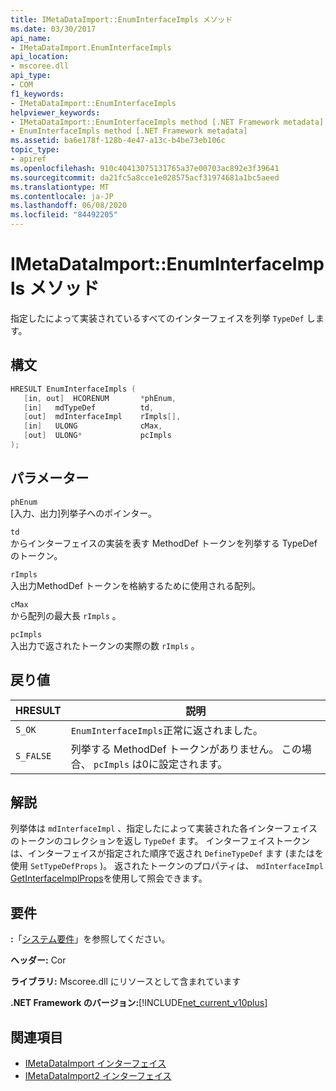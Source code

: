 ```yaml
---
title: IMetaDataImport::EnumInterfaceImpls メソッド
ms.date: 03/30/2017
api_name:
- IMetaDataImport.EnumInterfaceImpls
api_location:
- mscoree.dll
api_type:
- COM
f1_keywords:
- IMetaDataImport::EnumInterfaceImpls
helpviewer_keywords:
- IMetaDataImport::EnumInterfaceImpls method [.NET Framework metadata]
- EnumInterfaceImpls method [.NET Framework metadata]
ms.assetid: ba6e178f-128b-4e47-a13c-b4be73eb106c
topic_type:
- apiref
ms.openlocfilehash: 910c40413075131765a37e00703ac892e3f39641
ms.sourcegitcommit: da21fc5a8cce1e028575acf31974681a1bc5aeed
ms.translationtype: MT
ms.contentlocale: ja-JP
ms.lasthandoff: 06/08/2020
ms.locfileid: "84492205"
---
```

# <a name="imetadataimportenuminterfaceimpls-method"></a>IMetaDataImport::EnumInterfaceImpls メソッド
指定したによって実装されているすべてのインターフェイスを列挙 `TypeDef` します。
  
## <a name="syntax"></a>構文  
  
```cpp  
HRESULT EnumInterfaceImpls (  
   [in, out]  HCORENUM       *phEnum,
   [in]   mdTypeDef          td,  
   [out]  mdInterfaceImpl    rImpls[],
   [in]   ULONG              cMax,  
   [out]  ULONG*             pcImpls  
);  
```  
  
## <a name="parameters"></a>パラメーター  
 `phEnum`  
 [入力、出力]列挙子へのポインター。  
  
 `td`  
 からインターフェイスの実装を表す MethodDef トークンを列挙する TypeDef のトークン。  
  
 `rImpls`  
 入出力MethodDef トークンを格納するために使用される配列。  
  
 `cMax`  
 から配列の最大長 `rImpls` 。  
  
 `pcImpls`  
 入出力で返されたトークンの実際の数 `rImpls` 。  
  
## <a name="return-value"></a>戻り値  
  
|HRESULT|説明|  
|-------------|-----------------|  
|`S_OK`|`EnumInterfaceImpls`正常に返されました。|  
|`S_FALSE`|列挙する MethodDef トークンがありません。 この場合、 `pcImpls` は0に設定されます。|  

## <a name="remarks"></a>解説

列挙体は `mdInterfaceImpl` 、指定したによって実装された各インターフェイスのトークンのコレクションを返し `TypeDef` ます。 インターフェイストークンは、インターフェイスが指定された順序で返され `DefineTypeDef` ます (またはを使用 `SetTypeDefProps` )。 返されたトークンのプロパティは、 `mdInterfaceImpl` [GetInterfaceImplProps](imetadataimport-getinterfaceimplprops-method.md)を使用して照会できます。
  
## <a name="requirements"></a>要件  
 **:**「[システム要件](../../get-started/system-requirements.md)」を参照してください。  
  
 **ヘッダー:** Cor  
  
 **ライブラリ:** Mscoree.dll にリソースとして含まれています  
  
 **.NET Framework のバージョン:**[!INCLUDE[net_current_v10plus](../../../../includes/net-current-v10plus-md.md)]  
  
## <a name="see-also"></a>関連項目

- [IMetaDataImport インターフェイス](imetadataimport-interface.md)
- [IMetaDataImport2 インターフェイス](imetadataimport2-interface.md)
